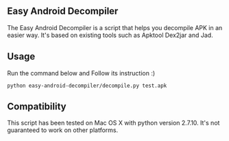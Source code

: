 ## Easy Android Decompiler
The Easy Android Decompiler is a script that helps you decompile APK in an easier way. It's based on existing tools such as Apktool Dex2jar and Jad. 

## Usage 

Run the command below and Follow its instruction :)

```shell
python easy-android-decompiler/decompile.py test.apk
```

## Compatibility

This script has been tested on Mac OS X with python version 2.7.10. It's not guaranteed to work on other platforms. 


